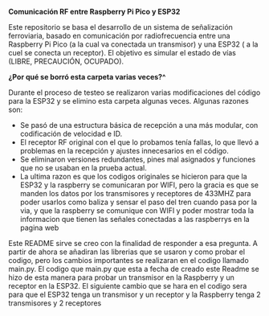 **Comunicación RF entre Raspberry Pi Pico y ESP32**

Este repositorio se basa el desarrollo de un sistema de señalización ferroviaria, basado en comunicación por radiofrecuencia entre una Raspberry Pi Pico (a la cual va conectada un transmisor) y una ESP32 ( a la cuel se conecta un receptor). El objetivo es simular el estado de vías (LIBRE, PRECAUCIÓN, OCUPADO).


**¿Por qué se borró esta carpeta varias veces?^**

Durante el proceso de testeo se realizaron varias modificaciones del código para la ESP32 y se elimino esta carpeta algunas veces. Algunas razones son:

- Se pasó de una estructura básica de recepción a una más modular, con codificación de velocidad e ID.
- El receptor RF original con el que lo probamos tenía fallas, lo que llevó a problemas en la recepción y ajustes innecesarios en el código.
-  Se eliminaron versiones redundantes, pines mal asignados y funciones que no se usaban en la prueba actual.
- La ultima razon es que los codigos originales se hicieron para que la ESP32 y la raspberry se comunicaran por WIFI, pero la gracia es que se manden los datos por los transmisores y receptores de 433MHZ para poder usarlos como baliza y sensar el paso del tren cuando pasa por la via, y que la raspberry se comunique con WIFI y poder mostrar toda la informacion que tienen las señales conectadas  a las raspberrys en la pagina web     


Este README sirve se creo con la finalidad de responder a esa pregunta. A partir de ahora se añadiran las librerias que se usaron y como probar el codigo, pero los cambios importantes se realizaran en el codigo llamado main.py.
El codigo que main.py que esta a fecha de creado este Readme se hizo de esta manera para probar un transmisor en la Raspberry y un receptor en la ESP32. El siguiente cambio que se hara en el codigo sera para que el ESP32 tenga un transmisor y un receptor y la Raspberry tenga 2 transmisores y 2 receptores

